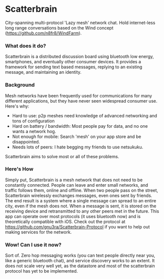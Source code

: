# Scatterbrain
City-spanning multi-protocol 'Lazy mesh' network chat. Hold internet-less long range conversations based on
the Wind concept (https://github.com/n8fr8/WindFarm).

### What does it do?
Scatterbrain is a distributed discussion board using bluetooth low energy, smartphones, and
eventually other consumer devices. It provides a framework for sending text based messages,
replying to an existing message, and maintaining an identity.

### Background
Mesh networks have been frequently used for communications for many different applications,
but they have never seen widespread consumer use. Here's why:

- Hard to use: p2p meshes need knowledge of advanced networking and tons of configuration
- Hard on battery / bandwidth: Most people pay for data, and no one wants a network hog.
- Not enough for mobile: Search 'mesh' on your app store and be disappointed.
- Needs lots of peers: I hate begging my friends to use netsukuku.

Scatterbrain aims to solve most or all of these problems. 

### Here's How
Simply put, Scatterbrain is a mesh network that does not need to be constantly connected. 
People can leave and enter small networks, and traffic follows them, online and offline. 
When two people pass on the street, Scatterbrain wirelessly exchanges messages, even ones 
sent by friends. The end result is a system where a single message can spread to an entire city, 
even if the mesh does not. When a message is sent, it is stored on the receiving device and
retransmitted to any other peers met in the future. This app can operate over most protocols (it uses bluetooth now) and is theoretically compatible with iOS.
Check out the protocol at https://github.com/gnu3ra/Scatterbrain-Protocol if you want to help out making services for the network.

### Wow! Can I use it now?
Sort of. Zero hop messaging works (you can text people directly near you, like a generic bluetooth chat), and service discovery works to an extent. It does not scale very well yet, as the datastore and  most of the scatterbrain protocol has yet to be implemented. 
